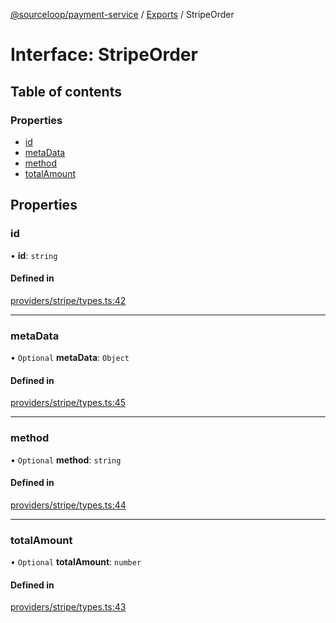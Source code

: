 [@sourceloop/payment-service](../README.md) / [Exports](../modules.md) / StripeOrder

# Interface: StripeOrder

## Table of contents

### Properties

- [id](StripeOrder.md#id)
- [metaData](StripeOrder.md#metadata)
- [method](StripeOrder.md#method)
- [totalAmount](StripeOrder.md#totalamount)

## Properties

### id

• **id**: `string`

#### Defined in

[providers/stripe/types.ts:42](https://github.com/sourcefuse/loopback4-microservice-catalog/blob/77bb890a2/services/payment-service/src/providers/stripe/types.ts#L42)

___

### metaData

• `Optional` **metaData**: `Object`

#### Defined in

[providers/stripe/types.ts:45](https://github.com/sourcefuse/loopback4-microservice-catalog/blob/77bb890a2/services/payment-service/src/providers/stripe/types.ts#L45)

___

### method

• `Optional` **method**: `string`

#### Defined in

[providers/stripe/types.ts:44](https://github.com/sourcefuse/loopback4-microservice-catalog/blob/77bb890a2/services/payment-service/src/providers/stripe/types.ts#L44)

___

### totalAmount

• `Optional` **totalAmount**: `number`

#### Defined in

[providers/stripe/types.ts:43](https://github.com/sourcefuse/loopback4-microservice-catalog/blob/77bb890a2/services/payment-service/src/providers/stripe/types.ts#L43)
